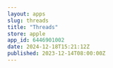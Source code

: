 ```yaml
---
layout: apps
slug: threads
title: "Threads"
store: apple
app_id: 6446901002
date: 2024-12-18T15:21:12Z
published: 2023-12-14T08:00:00Z
---
```


